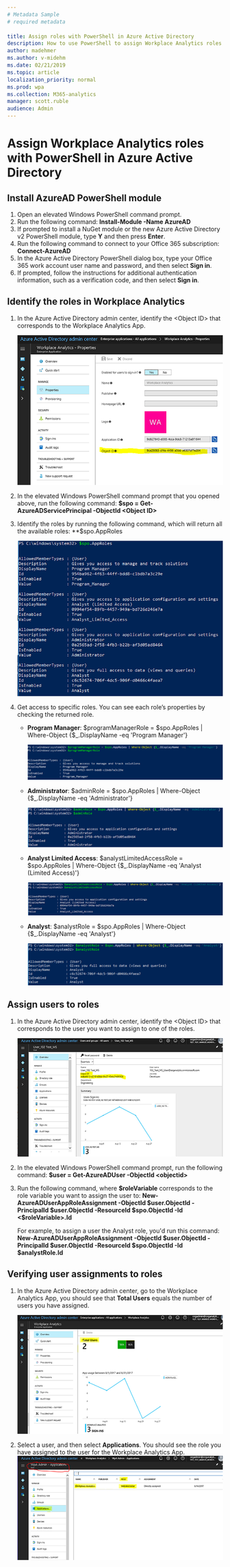 ```yaml
---
# Metadata Sample
# required metadata

title: Assign roles with PowerShell in Azure Active Directory
description: How to use PowerShell to assign Workplace Analytics roles in Azure Active Directory
author: madehmer
ms.author: v-midehm
ms.date: 02/21/2019
ms.topic: article
localization_priority: normal 
ms.prod: wpa
ms.collection: M365-analytics
manager: scott.ruble
audience: Admin
---
```


# Assign Workplace Analytics roles with PowerShell in Azure Active Directory

## Install AzureAD PowerShell module

1. Open an elevated Windows PowerShell command prompt.
2. Run the following command: **Install-Module -Name AzureAD**
3. If prompted to install a NuGet module or the new Azure Active Directory v2 PowerShell module, type **Y** and then press **Enter**.
4. Run the following command to connect to your Office 365 subscription: **Connect-AzureAD**
5. In the Azure Active Directory PowerShell dialog box, type your Office 365 work account user name and password, and then select **Sign in**.
6. If prompted, follow the instructions for additional authentication information, such as a verification code, and then select **Sign in**.

## Identify the roles in Workplace Analytics

1. In the Azure Active Directory admin center, identify the &lt;Object ID&gt; that corresponds to the Workplace Analytics App.

    ![Azure Active Directory admin center object id](../images/wpa/use/AADAdmin.png)

2. In the elevated Windows PowerShell command prompt that you opened above, run the following command: **&#36;spo = Get-AzureADServicePrincipal -ObjectId &lt;Object ID&gt;**

3. Identify the roles by running the following command, which will return all the available roles: **&#36;spo.AppRoles

    ![Workplace Analytics roles](../images/wpa/use/PS_1.png)

4. Get access to specific roles.  You can see each role’s properties by checking the returned role.

    - **Program Manager**: &#36;programManagerRole = &#36;spo.AppRoles | Where-Object {&#36;_.DisplayName -eq 'Program Manager'}

      ![Program manager role](../images/wpa/use/PS_2.png)

    - **Administrator**: &#36;adminRole = &#36;spo.AppRoles | Where-Object {&#36;_.DisplayName -eq 'Administrator'}

      ![Workplace Analytics administrator role](../images/wpa/use/PS_3.png)
    - **Analyst Limited Access**: &#36;analystLimitedAccessRole = &#36;spo.AppRoles | Where-Object {&#36;_.DisplayName -eq 'Analyst (Limited Access)'}

      ![Analyst limited access role](../images/wpa/use/PS_4.png)
    - **Analyst**: &#36;analystRole = &#36;spo.AppRoles | Where-Object {&#36;_.DisplayName -eq 'Analyst'}

      ![Analyst role](../images/wpa/use/PS_5.png)

## Assign users to roles

1. In the Azure Active Directory admin center, identify the &lt;Object ID&gt; that corresponds to the user you want to assign to one of the roles.

    ![Identify Object ID](../images/wpa/use/PS_6.png)

2. In the elevated Windows PowerShell command prompt, run the following command: **$user = Get-AzureADUser -ObjectId &lt;objectid&gt;**
4. Run the following command, where **&#36;roleVariable** corresponds to the role variable you want to assign the user to:
     **New-AzureADUserAppRoleAssignment -ObjectId &#36;user.ObjectId -PrincipalId &#36;user.ObjectId -ResourceId &#36;spo.ObjectId -Id &lt;&#36;roleVariable&gt;.Id**

   For example, to assign a user the Analyst role, you'd run this command:
     **New-AzureADUserAppRoleAssignment -ObjectId &#36;user.ObjectId -PrincipalId &#36;user.ObjectId -ResourceId &#36;spo.ObjectId -Id &#36;analystRole.Id**

## Verifying user assignments to roles

1. In the Azure Active Directory admin center, go to the Workplace Analytics App, you should see that **Total Users** equals the number of users you have assigned. 

   ![Total Users](../images/wpa/use/AADADMIN_3.png)

2. Select a user, and then select **Applications**. You should see the role you have assigned to the user for the Workplace Analytics App.
   ![Verify roles](../images/wpa/use/AAD_ADMIN4.png)
